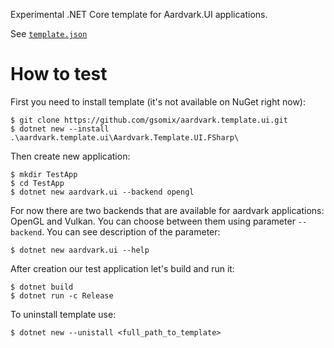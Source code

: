 Experimental .NET Core template for Aardvark.UI applications.

See [`template.json`](./Aardvark.Template.UI.FSharp/.template.config/template.json)

# How to test

First you need to install template (it's not available on NuGet right now):

```
$ git clone https://github.com/gsomix/aardvark.template.ui.git
$ dotnet new --install .\aardvark.template.ui\Aardvark.Template.UI.FSharp\
```

Then create new application:

```
$ mkdir TestApp
$ cd TestApp
$ dotnet new aardvark.ui --backend opengl
```

For now there are two backends that are available for aardvark applications: OpenGL and Vulkan.
You can choose between them using parameter `--backend`. You can see description of the parameter:

```
$ dotnet new aardvark.ui --help
```

After creation our test application let's build and run it:

```
$ dotnet build
$ dotnet run -c Release
```

To uninstall template use:

```
$ dotnet new --unistall <full_path_to_template>
```
